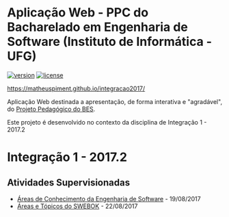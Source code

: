 # Aplicação Web - PPC do Bacharelado em Engenharia de Software (Instituto de Informática - UFG)

[![version][version-badge]][CHANGELOG] [![license][license-badge]][LICENSE]

https://matheuspiment.github.io/integracao2017/

Aplicação Web destinada a apresentação, de forma interativa e "agradável", do [Projeto Pedagógico do BES](http://www.inf.ufg.br/sites/default/files/uploads/es/ppcESPrograd.pdf).

Este projeto é desenvolvido no contexto da disciplina de Integração 1 - 2017.2

# Integração 1 - 2017.2

## Atividades Supervisionadas

* [Áreas de Conhecimento da Engenharia de Software](https://github.com/matheuspiment/integracao2017/blob/master/docs/atividade-supervisionada-19-08-2017.md) - 19/08/2017
* [Áreas e Tópicos do SWEBOK](https://github.com/matheuspiment/integracao2017/wiki/%C3%81reas-e-T%C3%B3picos-do-SWEBOK) - 22/08/2017

[CHANGELOG]: ./CHANGELOG.md
[LICENSE]: ./LICENSE
[version-badge]: https://img.shields.io/badge/version-0.0.0-blue.svg
[license-badge]: https://img.shields.io/badge/licese-MIT%20License-blue.svg
